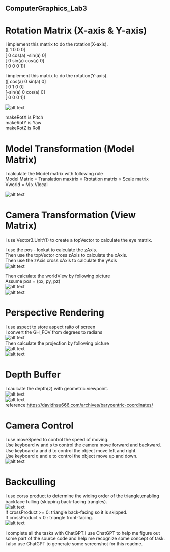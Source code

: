 ## ComputerGraphics_Lab3
# Rotation Matrix (X-axis & Y-axis) 
I implement this matrix to do the rotation(X-axis).  
([ 1    0       0    0]  
 [ 0  cos(a) -sin(a) 0]  
 [ 0  sin(a)  cos(a) 0]  
 [ 0    0       0    1])  

I implement this matrix to do the rotation(Y-axis).  
([ cos(a)  0  sin(a) 0]  
 [   0     1    0    0]  
 [-sin(a)  0  cos(a) 0]  
 [   0     0    0    1])  
  
 ![alt text](/photo/image.png)  

makeRotX is Pitch  
makeRotY is Yaw  
makeRotZ is Roll  
  
# Model Transformation (Model Matrix)
I calculate the Model matrix with following rule  
Model Matrix = Translation maxtrix × Rrotation matrix × Scale matrix  
Vworld = M x Vlocal   
  
![alt text](/photo/image1.png)  
   
# Camera Transformation (View Matrix)
I use Vector3.UnitY() to create a topVector to calculate the eye matrix.  
  
I use the pos - lookat to calculate the zAxis.  
Then use the topVector cross zAxis to calculate the xAxis.  
Then use the zAxis cross xAxis to calculate the yAxis  
![alt text](/photo/image3.png)  
   
Then calculate the worldView by following picture  
Assume pos = (px, py, pz)  
![alt text](/photo/image2.png)  
![alt text](/photo/image4.png)  
  
# Perspective Rendering
I use aspect to store aspect raito of screen  
I convert the GH_FOV from degrees to radians  
![alt text](/photo/image5.png)  
Then calculate the projection by following picture  
![alt text](/photo/image6.png)  
![alt text](/photo/image7.png)  
  
# Depth Buffer
I caulcate the depth(z) with geometric viewpoint.  
![alt text](/photo/image8.png)  
![alt text](/photo/image9.png)  
reference:https://davidhsu666.com/archives/barycentric-coordinates/  
  
# Camera Control
I use moveSpeed to control the speed of moving.  
Use keyboard w and s to control the camera move forward and backward.  
Use keyboard a and d to control the object move left and right.  
Use keyboard q and e to control the object move up and down.  
![alt text](/photo/image10.png)  
  
# Backculling
I use corss product to determine the widing order of the triangle,enabling backface fulling (skipping back-facing trangles).  
![alt text](/photo/image11.png)  
If crossProduct >= 0: triangle back-facing so it is skipped.  
If crossProduct < 0 : triangle front-facing.  
![alt text](/photo/image12.png)  
  
I complete all the tasks with ChatGPT.I use ChatGPT to help me figure out some part of the source code and help me recognize some concept of task.  
I also use ChatGPT to generate some screenshot for this readme.  

